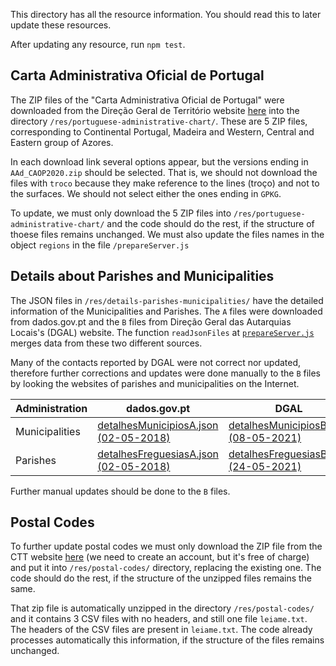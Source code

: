 This directory has all the resource information. You should read this to later update these resources.

After updating any resource, run `npm test`.

## Carta Administrativa Oficial de Portugal

The ZIP files of the "Carta Administrativa Oficial de Portugal" were downloaded from the Direção Geral de Território website [here](https://www.dgterritorio.gov.pt/dados-abertos) into the directory `/res/portuguese-administrative-chart/`. These are 5 ZIP files, corresponding to Continental Portugal, Madeira and Western, Central and Eastern group of Azores.

In each download link several options appear, but the versions ending in `AAd_CAOP2020.zip` should be selected.
That is, we should not download the files with `troco` because they make reference to the lines (troço) and not to the surfaces.
We should not select either the ones ending in `GPKG`.

To update, we must only download the 5 ZIP files into `/res/portuguese-administrative-chart/` and the code should do the rest, if the structure of thoese files remains unchanged. We must also update the files names in the object `regions` in the file `/prepareServer.js`

## Details about Parishes and Municipalities

The JSON files in `/res/details-parishes-municipalities/` have the detailed information of the Municipalities and Parishes. The `A` files were downloaded from dados.gov.pt and the `B` files from Direção Geral das Autarquias Locais's (DGAL) website. The function `readJsonFiles` at [`prepareServer.js`](../prepareServer.js) merges data from these two different sources.

Many of the contacts reported by DGAL were not correct nor updated, therefore further corrections and updates were done manually to the `B` files by looking the websites of parishes and municipalities on the Internet.

| Administration | dados.gov.pt | DGAL |
| -------------- | ----------- | --------------|
| Municipalities | [detalhesMunicipiosA.json (02-05-2018)](https://dados.gov.pt/pt/datasets/municipios-dados-gerais/) | [detalhesMunicipiosB.json (08-05-2021)](http://www.portalautarquico.dgal.gov.pt/pt-PT/administracao-local/entidades-autarquicas/municipios/) |
| Parishes   | [detalhesFreguesiasA.json (02-05-2018)](https://dados.gov.pt/pt/datasets/freguesias-dados-gerais/)  | [detalhesFreguesiasB.json (24-05-2021)](http://www.portalautarquico.dgal.gov.pt/pt-PT/administracao-local/entidades-autarquicas/freguesias/) |

Further manual updates should be done to the `B` files.

## Postal Codes

To further update postal codes we must only download the ZIP file from the CTT website [here](https://www.ctt.pt/feapl_2/app/restricted/postalCodeSearch/postalCodeDownloadFiles.jspx) (we need to create an account, but it's free of charge) and put it into `/res/postal-codes/` directory, replacing the existing one. The code should do the rest, if the structure of the unzipped files remains the same.

That zip file is automatically unzipped in the directory `/res/postal-codes/` and it contains 3 CSV files with no headers, and still one file `leiame.txt`. The headers of the CSV files are present in `leiame.txt`. The code already processes automatically this information, if the structure of the files remains unchanged.
